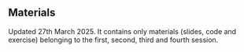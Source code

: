 ## Materials

Updated 27th March 2025. It contains only materials (slides, code and exercise) belonging to the first, second, third and fourth session.

